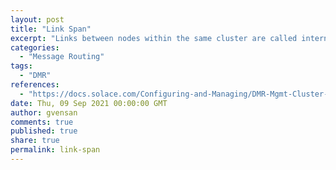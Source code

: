 ```yaml
---
layout: post
title: "Link Span"
excerpt: "Links between nodes within the same cluster are called internal links, whereas links between nodes in different clusters are called external links. This quality of a link is called the link’s span."
categories:
  - "Message Routing"
tags:
  - "DMR"
references:
  - "https://docs.solace.com/Configuring-and-Managing/DMR-Mgmt-Cluster-Link-Config.htm"
date: Thu, 09 Sep 2021 00:00:00 GMT
author: gvensan
comments: true
published: true
share: true
permalink: link-span
---
```

